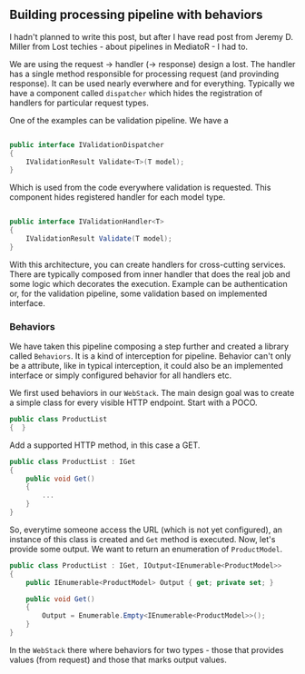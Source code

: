## Building processing pipeline with behaviors

I hadn't planned to write this post, but after I have read post from Jeremy D. Miller from Lost techies - about pipelines in MediatoR - I had to.

We are using the request -> handler (-> response) design a lost. The handler has a single method responsible for processing request (and provinding response). It can be used nearly everwhere and for everything. Typically we have a component called `dispatcher` which hides the registration of handlers for particular request types. 

One of the examples can be validation pipeline. We have a 

```C#

public interface IValidationDispatcher
{
    IValidationResult Validate<T>(T model);
}

```

Which is used from the code everywhere validation is requested. This component hides registered handler for each model type.

```C#

public interface IValidationHandler<T>
{
    IValidationResult Validate(T model);
}

```

With this architecture, you can create handlers for cross-cutting services. There are typically composed from inner handler that does the real job and some logic which decorates the execution. Example can be authentication or, for the validation pipeline, some validation based on implemented interface.

### Behaviors

We have taken this pipeline composing a step further and created a library called `Behaviors`. It is a kind of interception for pipeline. Behavior can't only be a attribute, like in typical interception, it could also be an implemented interface or simply configured behavior for all handlers etc.

We first used behaviors in our `WebStack`. The main design goal was to create a simple class for every visible HTTP endpoint. Start with a POCO.

```C#
public class ProductList
{  }
```

Add a supported HTTP method, in this case a GET.

```C#
public class ProductList : IGet
{  
    public void Get()
    {
        ...
    }
}
```

So, everytime someone access the URL (which is not yet configured), an instance of this class is created and `Get` method is executed. Now, let's provide some output. We want to return an enumeration of `ProductModel`.

```C#
public class ProductList : IGet, IOutput<IEnumerable<ProductModel>>
{
    public IEnumerable<ProductModel> Output { get; private set; }

    public void Get()
    {
        Output = Enumerable.Empty<IEnumerable<ProductModel>>();
    }
}
```

In the `WebStack` there where behaviors for two types - those that provides values (from request) and those that marks output values.

